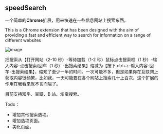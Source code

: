 ## speedSearch

一个简单的**Chrome**扩展，用来快速在一些信息网站上搜索东西。

This is a Chrome extension that has been designed with the aim of providing a fast and efficient way to search for information on a range of different websites

![image](./images/view.png)

把搜索从【打开网站（2-10 秒）-等待加载（1-2 秒）鼠标点击搜索框（1 秒）-输入内容-点击搜索/回车（1 秒）-出搜索结果】缩减为【按下 ctrl+z-输入内容-回车-出搜索结果】，缩短了至少一半的时间。一次可能不多，但是如果你在互联网上获取内容很频繁，比如我，一天可能要在各个网站上搜索几十上百次，这个扩展的作用在我看来就不言而喻了。

目前支持知乎、豆瓣、B 站、淘宝搜索。

Todo：

-   增加其他搜索选项。
-   增加选项页面。
-   美化页面。
